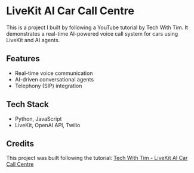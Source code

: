 # LiveKit AI Car Call Centre

This is a project I built by following a YouTube tutorial by Tech With Tim. It demonstrates a real-time AI-powered voice call system for cars using LiveKit and AI agents.

## Features
- Real-time voice communication
- AI-driven conversational agents
- Telephony (SIP) integration

## Tech Stack
- Python, JavaScript
- LiveKit, OpenAI API, Twilio

## Credits
This project was built following the tutorial: [Tech With Tim - LiveKit AI Car Call Centre](https://www.youtube.com/watch?v=Ew7fOQpkKBw)
